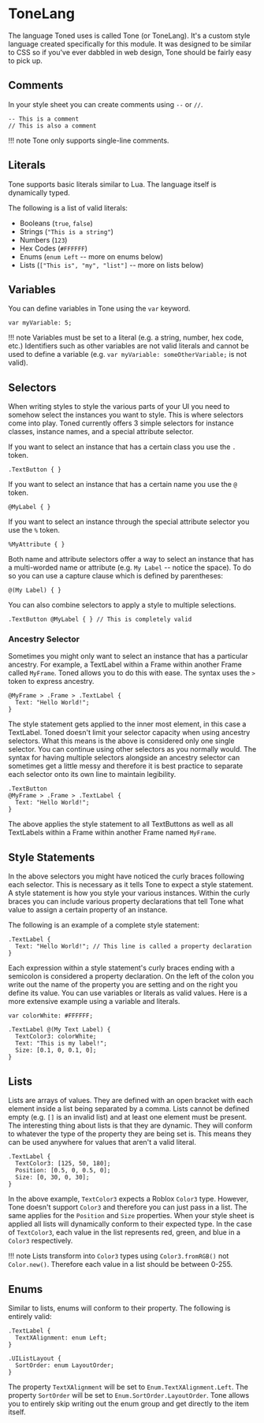 # ToneLang

The language Toned uses is called Tone (or ToneLang). It's a custom style language created specifically for this module. It was designed to be similar to CSS so if you've ever dabbled in web design, Tone should be fairly easy to pick up.

## Comments

In your style sheet you can create comments using `--` or `//`.

```
-- This is a comment
// This is also a comment
```

!!! note
    Tone only supports single-line comments.

## Literals

Tone supports basic literals similar to Lua. The language itself is dynamically typed.

The following is a list of valid literals:

- Booleans (`true`, `false`)
- Strings (`"This is a string"`)
- Numbers (`123`)
- Hex Codes (`#FFFFFF`)
- Enums (`enum Left` -- more on enums below)
- Lists (`["This is", "my", "list"]` -- more on lists below)

## Variables

You can define variables in Tone using the `var` keyword.

```
var myVariable: 5;
```

!!! note
    Variables must be set to a literal (e.g. a string, number, hex code, etc.) Identifiers such as other variables are not valid literals and cannot be used to define a variable (e.g. `var myVariable: someOtherVariable;` is not valid).

## Selectors

When writing styles to style the various parts of your UI you need to somehow select the instances you want to style. This is where selectors come into play. Toned currently offers 3 simple selectors for instance classes, instance names, and a special attribute selector.

If you want to select an instance that has a certain class you use the `.` token.
```
.TextButton { }
```

If you want to select an instance that has a certain name you use the `@` token.
```
@MyLabel { }
```

If you want to select an instance through the special attribute selector you use the `%` token.
```
%MyAttribute { }
```

Both name and attribute selectors offer a way to select an instance that has a multi-worded name or attribute (e.g. `My Label` -- notice the space). To do so you can use a capture clause which is defined by parentheses:
```
@(My Label) { }
```

You can also combine selectors to apply a style to multiple selections.
```
.TextButton @MyLabel { } // This is completely valid
```

### Ancestry Selector

Sometimes you might only want to select an instance that has a particular ancestry. For example, a TextLabel within a Frame within another Frame called `MyFrame`. Toned allows you to do this with ease. The syntax uses the `>` token to express ancestry.

```
@MyFrame > .Frame > .TextLabel {
  Text: "Hello World!";
}
```

The style statement gets applied to the inner most element, in this case a TextLabel. Toned doesn't limit your selector capacity when using ancestry selectors. What this means is the above is considered only one single selector. You can continue using other selectors as you normally would. The syntax for having multiple selectors alongside an ancestry selector can sometimes get a little messy and therefore it is best practice to separate each selector onto its own line to maintain legibility.

```
.TextButton
@MyFrame > .Frame > .TextLabel {
  Text: "Hello World!";
}
```

The above applies the style statement to all TextButtons as well as all TextLabels within a Frame within another Frame named `MyFrame`.

## Style Statements

In the above selectors you might have noticed the curly braces following each selector. This is necessary as it tells Tone to expect a style statement. A style statement is how you style your various instances. Within the curly braces you can include various property declarations that tell Tone what value to assign a certain property of an instance.

The following is an example of a complete style statement:

```
.TextLabel {
  Text: "Hello World!"; // This line is called a property declaration
}
```

Each expression within a style statement's curly braces ending with a semicolon is considered a property declaration. On the left of the colon you write out the name of the property you are setting and on the right you define its value. You can use variables or literals as valid values. Here is a more extensive example using a variable and literals.

```
var colorWhite: #FFFFFF;

.TextLabel @(My Text Label) {
  TextColor3: colorWhite;
  Text: "This is my label!";
  Size: [0.1, 0, 0.1, 0];
}
```

## Lists

Lists are arrays of values. They are defined with an open bracket with each element inside a list being separated by a comma. Lists cannot be defined empty (e.g. `[]` is an invalid list) and at least one element must be present. The interesting thing about lists is that they are dynamic. They will conform to whatever the type of the property they are being set is. This means they can be used anywhere for values that aren't a valid literal.

```
.TextLabel {
  TextColor3: [125, 50, 180];
  Position: [0.5, 0, 0.5, 0];
  Size: [0, 30, 0, 30];
}
```

In the above example, `TextColor3` expects a Roblox `Color3` type. However, Tone doesn't support `Color3` and therefore you can just pass in a list. The same applies for the `Position` and `Size` properties. When your style sheet is applied all lists will dynamically conform to their expected type. In the case of `TextColor3`, each value in the list represents red, green, and blue in a `Color3` respectively.

!!! note
    Lists transform into `Color3` types using `Color3.fromRGB()` not `Color.new()`. Therefore each value in a list should be between 0-255.

## Enums

Similar to lists, enums will conform to their property. The following is entirely valid:

```
.TextLabel {
  TextXAlignment: enum Left;
}

.UIListLayout {
  SortOrder: enum LayoutOrder;
}
```

The property `TextXAlignment` will be set to `Enum.TextXAlignment.Left`. The property `SortOrder` will be set to `Enum.SortOrder.LayoutOrder`. Tone allows you to entirely skip writing out the enum group and get directly to the item itself.